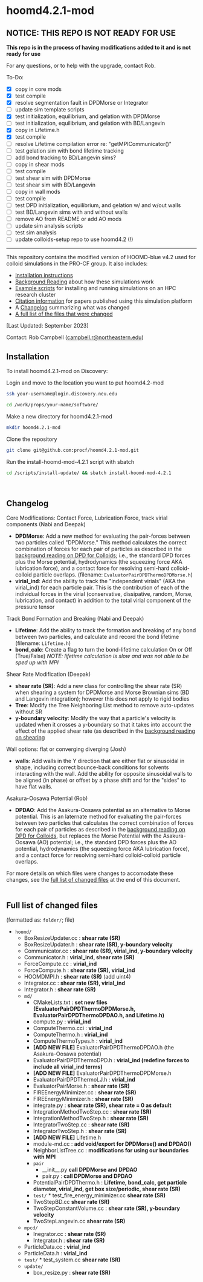 # hoomd4.2.1-mod

## NOTICE: THIS REPO IS NOT READY FOR USE

**This repo is in the process of having modifications added to it and is not ready for use**

For any questions, or to help with the upgrade, contact Rob.

To-Do:
- [x] copy in core mods 
- [x] test compile
- [x] resolve segmentation fault in DPDMorse or Integrator
- [ ] update sim template scripts
- [x] test initialization, equilibrium, and gelation with DPDMorse
- [ ] test initialization, equilibrium, and gelation with BD/Langevin
- [x] copy in Lifetime.h
- [x] test compile
- [ ] resolve Lifetime compilation error re: "getMPICommunicator()"
- [ ] test gelation sim with bond lifetime tracking
- [ ] add bond tracking to BD/Langevin sims?
- [ ] copy in shear mods
- [ ] test compile
- [ ] test shear sim with DPDMorse
- [ ] test shear sim with BD/Langevin
- [ ] copy in wall mods
- [ ] test compile
- [ ] test DPD initialization, equilibrium, and gelation w/ and w/out walls
- [ ] test BD/Langevin sims with and without walls
- [ ] remove AO from README or add AO mods
- [ ] update sim analysis scripts
- [ ] test sim analysis
- [ ] update colloids-setup repo to use hoomd4.2 (!)

-----------------

This repository contains the modified version of HOOMD-blue v4.2 used for colloid simulations in the PRO-CF group. It also includes: 
* [Installation instructions](/README.md#installation)
* [Background Reading](/background-reading) about how these simulations work
* [Example scripts](/scripts) for installing and running simulations on an HPC research cluster
* [Citation information](/citation-guide.md) for papers published using this simulation platform
* A [Changelog](/README.md#changelog) summarizing what was changed
* [A full list of the files that were changed](/README.md#Full-list-of-changed-files)

[Last Updated: September 2023]

Contact: Rob Campbell (campbell.r@northeastern.edu)

## Installation

To install hoomd4.2.1-mod on Discovery:

Login and move to the location you want to put hoomd4.2-mod
```bash
ssh your-username@login.discovery.neu.edu
```
```bash
cd /work/props/your-name/software/
```
Make a new directory for hoomd4.2.1-mod
```bash
mkdir hoomd4.2.1-mod
```
Clone the repository
```bash
git clone git@github.com:procf/hoomd4.2.1-mod.git
```
Run the install-hoomd-mod-4.2.1 script with sbatch
```bash
cd /scripts/install-update/ && sbatch install-hoomd-mod-4.2.1
```
<br>

## Changelog

Core Modifications: Contact Force, Lubrication Force, track virial components (Nabi and Deepak)
- **DPDMorse**: Add a new method for evaluating the pair-forces between two particles called "DPDMorse." This method calculates the correct combination of forces for each pair of particles as described in the [background reading on DPD for Colloids](/background-reading/2-DPD-for-Colloids-18pg.pdf); i.e., the standard DPD forces plus the Morse potential, hydrodynamics (the squeezing force AKA lubrication force), and a contact force for resolving semi-hard colloid-colloid particle overlaps. (filename: `EvaluatorPairDPDThermoDPDMorse.h`)
- **virial_ind**: Add the ability to track the "independent virials" (AKA the virial_ind) for each particle pair. This is the contribution of each of the individual forces in the virial (conservative, dissipative, random, Morse, lubrication, and contact) in addition to the total virial component of the pressure tensor

Track Bond Formation and Breaking (Nabi and Deepak)
- **Lifetime**: Add the ability to track the formation and breaking of any bond between two particles, and calculate and record the bond lifetime (filename: `Lifetime.h`)
- **bond_calc**: Create a flag to turn the bond-lifetime calculation On or Off (True/False) *NOTE: lifetime calculation is slow and was not able to be sped up with MPI*

Shear Rate Modification (Deepak)
- **shear rate (SR)**: Add a new class for controlling the shear rate (SR) when shearing a system for DPDMorse and Morse Brownian sims (BD and Langevin integration); however this does not apply to rigid bodies
- **Tree**: Modify the Tree Neighboring List method to remove auto-updates without SR
- **y-boundary velocity**: Modify the way that a particle's velocity is updated when it crosses a y-boundary so that it takes into account the effect of the applied shear rate (as described in the [background reading on shearing](/background-reading/4-Shearing-4pg.pdf)

Wall options: flat or converging diverging (Josh)
- **walls**: Add walls in the Y direction that are either flat or sinusoidal in shape, including correct bounce-back conditions for solvents interacting with the wall. Add the ability for opposite sinusoidal walls to be aligned (in phase) or offset by a phase shift and for the "sides" to have flat walls.

Asakura-Oosawa Potential (Rob)
- **DPDAO**: Add the Asakura-Oosawa potential as an alternative to Morse potential. This is an laternate method for evaluating the pair-forces between two particles that calculates the correct combination of forces for each pair of particles as described in the [background reading on DPD for Colloids](/background-reading/2-DPD-for-Colloids-18pg.pdf), but replaces the Morse Potential with the Asakura-Oosawa (AO) potential; i.e., the standard DPD forces plus the AO potential, hydrodynamics (the squeezing force AKA lubrication force), and a contact force for resolving semi-hard colloid-colloid particle overlaps.
 

For more details on which files were changes to accomodate these changes, see the [full list of changed files](#full-list-of-changed-files) at the end of this document.
<br>
<br>
## Full list of changed files

(formatted as: `folder/`; file)

* `hoomd/`
	* BoxResizeUpdater.cc : **shear rate (SR)**
	* BoxResizeUpdater.h : **shear rate (SR), y-boundary velocity**
	* Communicator.cc : **shear rate (SR), virial_ind, y-boundary velocity**
	* Communicator.h : **virial_ind, shear rate (SR)**
	* ForceCompute.cc : **virial_ind**
	* ForceCompute.h : **shear rate (SR), virial_ind** 
	* HOOMDMPI.h : **shear rate (SR)** (add uint4)
	* Integrator.cc : **shear rate (SR), virial_ind**
	* Integrator.h : **shear rate (SR)**
	* `md/`
		* CMakeLists.txt : **set new files (EvaluatorPairDPDThermoDPDMorse.h, EvaluatorPairDPDThermoDPDAO.h, and Lifetime.h)**
		* compute.py : **virial_ind**
		* ComputeThermo.cci : **virial_ind**
		* ComputeThermo.h : **virial_ind**
		* ComputeThermoTypes.h : **virial_ind**
		* **[ADD NEW FILE]** EvaluatorPairDPDThermoDPDAO.h (the Asakura-Oosawa potential)
		* EvaluatorPairDPDThermoDPD.h : **virial_ind (redefine forces to include all virial_ind terms)**
		* **[ADD NEW FILE]** EvaluatorPairDPDThermoDPDMorse.h
		* EvaluatorPairDPDThermoLJ.h : **virial_ind**
		* EvaluatorPairMorse.h : **shear rate (SR)**
		* FIREEnergyMinimizer.cc : **shear rate (SR)**
		* FIREEnergyMinimizer.h : **shear rate (SR)**
		* integrate.py : **shear rate (SR), shear rate = 0 as default**
		* IntegrationMethodTwoStep.cc : **shear rate (SR)**
		* IntegrationMethodTwoStep.h : **shear rate (SR)**
		* IntegratorTwoStep.cc : **shear rate (SR)**
		* IntegratorTwoStep.h : **shear rate (SR)**
		* **[ADD NEW FILE]** Lifetime.h
		* module-md.cc : **add void/export for DPDMorse() and DPDAO()**
		* NeighborListTree.cc : **modifications for using our boundaries with MPI**
		* `pair`
			* \_\_init\_\_.py **call DPDMorse and DPDAO**
			* pair.py : **call DPDMorse and DPDAO**
		* PotentialPairDPDThermo.h : **Lifetime, bond_calc, get particle diameter, virial_ind, get box size/periodic, shear rate (SR)**
  		* `test/`
    			* test_fire_energy_minimizer.cc **shear rate (SR)** 
		* TwoStepBD.cc **shear rate (SR)**
		* TwoStepConstantVolume.cc : **shear rate (SR), y-boundary velocity**	
		* TwoStepLangevin.cc **shear rate (SR)**
	* `mpcd/`
		* Inegrator.cc : **shear rate (SR)**
		* Integrator.h : **shear rate (SR)**
	* ParticleData.cc : **virial_ind**
	* ParticleData.h : **virial_ind**
  	* `test/`
        	* test_system.cc **shear rate (SR)** 
	* `update/`
		* box_resize.py : **shear rate (SR)**
